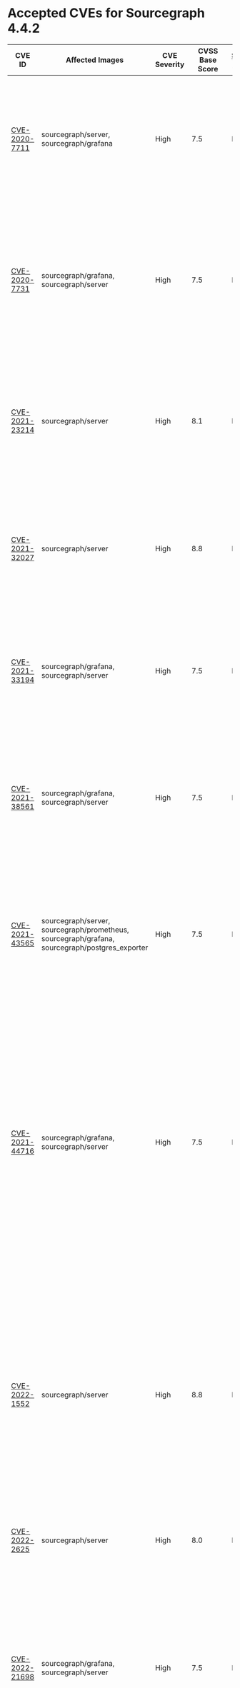 # Accepted CVEs for Sourcegraph 4.4.2

| CVE ID                                                                                    | Affected Images                                                                                                                                                                      | CVE Severity | CVSS Base Score | [Sourcegraph Assessment](../../../engineering/dev/policies/vulnerability-management-policy.md#severity-levels) | CVSS Environmental Score | Details                                                                                                                                                                                                                                                                                                                                                                                                  |
| ----------------------------------------------------------------------------------------- | ------------------------------------------------------------------------------------------------------------------------------------------------------------------------------------ | ------------ | --------------- | -------------------------------------------------------------------------------------------------------------- | ------------------------ | -------------------------------------------------------------------------------------------------------------------------------------------------------------------------------------------------------------------------------------------------------------------------------------------------------------------------------------------------------------------------------------------------------- |
| [CVE-2020-7711](https://github.com/advisories/GHSA-mqqv-chpx-vq25)                        | sourcegraph/server, sourcegraph/grafana                                                                                                                                              | High         | 7.5             | Info                                                                                                           | 0                        | This report is a false positive reported by some scanners – the version of the library used by Sourcegraph and its dependencies is not affected by this issue.                                                                                                                                                                                                                                           |
| [CVE-2020-7731](https://github.com/advisories/GHSA-gq5r-cc4w-g8xf)                        | sourcegraph/grafana, sourcegraph/server                                                                                                                                              | High         | 7.5             | Low                                                                                                            | 3.2                      | This is a denial of service vulnerability that can affect Sourcegraph instances where SAML2 is configured as an authProvider. The availability impact of exploitation would be limited.                                                                                                                                                                                                                  |
| [CVE-2021-23214](https://github.com/advisories/GHSA-467w-rrqc-395f)                       | sourcegraph/server                                                                                                                                                                   | High         | 8.1             | Info                                                                                                           | 0                        | Some vulnerability scanners fingerprint this image as containing PostgreSQL 12.9, while the image actually contains 12.10. This finding is a false positive.                                                                                                                                                                                                                                             |
| [CVE-2021-32027](https://github.com/advisories/GHSA-8rj6-p58w-wpr2)                       | sourcegraph/server                                                                                                                                                                   | High         | 8.8             | Info                                                                                                           | 0                        | Some vulnerability scanners fingerprint this image as containing PostgreSQL 12.7, while the image actually contains 12.10. This finding is a false positive.                                                                                                                                                                                                                                             |
| [CVE-2021-33194](https://nvd.nist.gov/vuln/detail/CVE-2021-33194)                         | sourcegraph/grafana, sourcegraph/server                                                                                                                                              | High         | 7.5             | Info                                                                                                           | 0                        | The CVE affects HTML parsers, specifically the `ParseFragment` function. The affected dependencies don't [use the function](https://sourcegraph.com/search?q=context:global+repo:google/cadvisor%7Cgrafana/grafana%24+ParseFragment&patternType=lucky) nor [import the library](https://sourcegraph.com/search?q=context:global+repo:google/cadvisor%7Cgrafana/grafana%24+x/net/html&patternType=lucky). |
| [CVE-2021-38561](https://access.redhat.com/security/cve/CVE-2021-38561)                   | sourcegraph/grafana, sourcegraph/server                                                                                                                                              | High         | 7.5             | Info                                                                                                           | 0                        | The CVE affects application parsing language tag using the affected library. [Neither of the Sourcegraph dependencies use `x/text` to parse arbitrary language tags](https://sourcegraph.com/search?q=context:global+repo:google/cadvisor%7Cgrafana/grafana%24+x/text&patternType=literal).                                                                                                              |
| [CVE-2021-43565](https://github.com/advisories/GHSA-gwc9-m7rh-j2ww)                       | sourcegraph/server, sourcegraph/prometheus, sourcegraph/grafana, sourcegraph/postgres_exporter                                                                                       | High         | 7.5             | Info                                                                                                           | 0                        | This vulnerability is reported in dependencies included by Sourcegraph. Sourcegraph itself doesn't use the vulnerable functionality, and is therefore not affected by the issue.                                                                                                                                                                                                                         |
| [CVE-2021-44716](https://nvd.nist.gov/vuln/detail/CVE-2021-44716)                         | sourcegraph/grafana, sourcegraph/server                                                                                                                                              | High         | 7.5             | Low                                                                                                            | 3.1                      | In certain conditions, the monitoring functionality packaged with Sourcegraph (Grafana and cAdvisor) could be rendered temporarily inoperable via specially crafted HTTP/2 requests. Exploiting this vulnerability requires administrator-level access, and does not affect the core Sourcegraph functionality. Sourcegraph does not consider this issue a viable security threat to the product.        |
| [CVE-2022-1552](https://www.postgresql.org/support/security/CVE-2022-1552/)               | sourcegraph/server                                                                                                                                                                   | High         | 8.8             | Info                                                                                                           | 0                        | The vulnerability affects Postgres servers with multiple users where one user can bypass authorization controls and execute commands under a superuser identity. Sourcegraph runs Postgres with only the sg user, making the application not affected by this vulnerability.                                                                                                                             |
| [CVE-2022-2625](https://nvd.nist.gov/vuln/detail/CVE-2022-2625)                           | sourcegraph/server                                                                                                                                                                   | High         | 8.0             | Info                                                                                                           | 0                        | Sourcegraph's default permissions model means it is not vulnerable to this issue.                                                                                                                                                                                                                                                                                                                        |
| [CVE-2022-21698](https://nvd.nist.gov/vuln/detail/CVE-2022-21698)                         | sourcegraph/grafana, sourcegraph/server                                                                                                                                              | High         | 7.5             | Low                                                                                                            | 3.6                      | The vulnerability affects several third party images shipped with Sourcegraph. However, it doesn't affect Sourcegraph directly directly and the third party services are not exposed via HTTP. Sourcegraph is not vulnerable to this vulnerability.                                                                                                                                                      |
| [CVE-2022-27191](https://nvd.nist.gov/vuln/detail/CVE-2022-27191)                         | sourcegraph/grafana, sourcegraph/prometheus, sourcegraph/server, sourcegraph/postgres_exporter                                                                                       | High         | 7.5             | Info                                                                                                           | 0                        | This vulnerability impacts SSH servers using the affected dependency. None of the affected images have ssh servers, much less using the dependency. Sourcegraph is not affected by this issue.                                                                                                                                                                                                           |
| [CVE-2022-27664](https://github.com/advisories/GHSA-69cg-p879-7622)                       | sourcegraph/cadvisor, sourcegraph/prometheus, sourcegraph/grafana, sourcegraph/jaeger-all-in-one, sourcegraph/server, caddy, sourcegraph/jaeger-agent, sourcegraph/postgres_exporter | High         | 7.5             | Low                                                                                                            | 1.7                      | This is a denial of service vulnerability that could affect the availability of Sourcegraph services in specific situations. As Sourcegraph is run as an internal service, our assessment of the severity of this issue is Low.                                                                                                                                                                          |
| [CVE-2022-32149](https://access.redhat.com/security/cve/CVE-2022-32149)                   | sourcegraph/server, sourcegraph/jaeger-all-in-one, caddy, sourcegraph/cadvisor, sourcegraph/grafana, sourcegraph/prometheus, sourcegraph/jaeger-agent, sourcegraph/postgres_exporter | High         | 7.5             | Low                                                                                                            | 1.7                      | This affects `x/text` and is fixed in our frontend image. The other images this issue is present in, are not affected as there's no way for an actor to send arbitrary language headers.                                                                                                                                                                                                                 |
| [CVE-2022-41721](https://github.com/advisories/GHSA-fxg5-wq6x-vr4w)                       | sourcegraph/opentelemetry-collector, sourcegraph/prometheus, caddy                                                                                                                   | High         | 7.5             | Info                                                                                                           | 0                        | Sourcegraph does not use the functionality affected by this vulnerability.                                                                                                                                                                                                                                                                                                                               |
| [CVE-2022-41912](https://github.com/crewjam/saml/security/advisories/GHSA-j2jp-wvqg-wc2g) | sourcegraph/grafana, sourcegraph/server                                                                                                                                              | Critical     | 9.1             | Info                                                                                                           | 0                        | Sourcegraph does not use the functionality affected by this vulnerability.                                                                                                                                                                                                                                                                                                                               |
| [CVE-2022-42898](https://access.redhat.com/security/cve/cve-2022-42898)                   | sourcegraph/codeinsights-db, sourcegraph/codeintel-db, sourcegraph/postgres-12-alpine                                                                                                | High         | 8.8             | Info                                                                                                           | 0                        | Neither Sourcegraph nor its bundled dependencies use the vulnerable Kerberos functionality reported in this CVE.                                                                                                                                                                                                                                                                                         |
| [CVE-2022-43551](https://access.redhat.com/security/cve/cve-2022-43551)                   | sourcegraph/server                                                                                                                                                                   | High         | 7.5             | Info                                                                                                           | 0                        | Sourcegraph does not use the functionality affected by this vulnerability                                                                                                                                                                                                                                                                                                                                |
| [CVE-2022-37315](https://nvd.nist.gov/vuln/detail/CVE-2022-37315)                         | sourcegraph/server                                                                                                                                                                   | High         | 7.5             | Info                                                                                                           | 0                        | This issue does not affect our GraphQL API. Users are only allowed to fully control GraphQL requests through the API console, which [properly sanitizes the queries](https://sourcegraph.sourcegraph.com/github.com/sourcegraph/sourcegraph/-/blob/cmd/frontend/graphqlbackend/rate_limit.go?L54:34).                                                                                                    |
| [CVE-2022-40152](https://github.com/advisories/GHSA-3f7h-mf4q-vrm4)                       | sourcegraph/server                                                                                                                                                                   | High         | 7.5             | Info                                                                                                           | 0                        | Sourcegraph does not use the functionality affected by this vulnerability.                                                                                                                                                                                                                                                                                                                               |
| [CVE-2022-40151](https://github.com/advisories/GHSA-3mq5-fq9h-gj7j)                       | sourcegraph/server                                                                                                                                                                   | High         | 7.5             | Info                                                                                                           | 0                        | Sourcegraph does not use the functionality affected by this vulnerability.                                                                                                                                                                                                                                                                                                                               |
| [CVE-2022-42004](https://github.com/advisories/GHSA-rgv9-q543-rqg4)                       | sourcegraph/server                                                                                                                                                                   | High         | 7.5             | Info                                                                                                           | 0                        | Sourcegraph does not use the functionality affected by this vulnerability.                                                                                                                                                                                                                                                                                                                               |
| [CVE-2022-42003](https://github.com/advisories/GHSA-jjjh-jjxp-wpff)                       | sourcegraph/server                                                                                                                                                                   | High         | 7.5             | Info                                                                                                           | 0                        | Sourcegraph does not use the functionality affected by this vulnerability.                                                                                                                                                                                                                                                                                                                               |
| [CVE-2022-3736](https://cve.mitre.org/cgi-bin/cvename.cgi?name=CVE-2022-3736)             | sourcegraph/server                                                                                                                                                                   | High         | 7.5             | Info                                                                                                           | 0                        | Sourcegraph does not perform any form of custom DNS operations or runs a DNS server that would be exploitable by this issue in BIND 9.                                                                                                                                                                                                                                                                   |
| [CVE-2022-28948](https://access.redhat.com/security/cve/CVE-2022-28948)                                  | sourcegraph/grafana, sourcegraph/server                                                                                                                                                                                                                                                                                                                                                                                                             | High         | 7.5                                                             | Low                                                                                                            | 2.1                      | Sourcegraph is potentially vulnerable to this in the processing of Batch Changes. The possible impact is limited to the user executing the Batch Change thus not presenting any real risk to other users or the stability of the application.                                                                                                                                                            |
| [CVE-2022-3094](https://cve.mitre.org/cgi-bin/cvename.cgi?name=CVE-2022-3094)                            | sourcegraph/server                                                                                                                                                                                                                                                                                                                                                                                                                                  | High         | 7.5                                                             | Info                                                                                                           | 0                        | Sourcegraph does not perform any form of custom DNS operations or runs a DNS server that would be exploitable by this issue in BIND 9.                                                                                                                                                                                                                                                                   |
| [CVE-2022-3924](https://cve.mitre.org/cgi-bin/cvename.cgi?name=CVE-2022-3924)                            | sourcegraph/server                                                                                                                                                                                                                                                                                                                                                                                                                                  | High         | NVD has not published a CVSS score at the time of this writing  | Info                                                                                                           | 0                        | Sourcegraph does not perform any form of custom DNS operations or runs a DNS server that would be exploitable by this issue in BIND 9.                                                                                                                                                                                                                                                                   |
